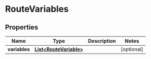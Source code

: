 

# RouteVariables


## Properties

| Name | Type | Description | Notes |
|------------ | ------------- | ------------- | -------------|
|**variables** | [**List&lt;RouteVariable&gt;**](RouteVariable.md) |  |  [optional] |




